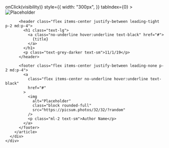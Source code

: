 <div
      onClick={() => onClick(visibility)}
      style={{
        width: "300px",
      }}
      tabIndex={0}
    >
      <div class="my- p-2">
        <article class="overflow-hidden rounded-lg shadow-lg">
          <a>
            <img
              alt="Placeholder"
              class="block h-auto w-full"
              src={banner}
            />
          </a>

          <header class="flex items-center justify-between leading-tight p-2 md:p-4">
            <h1 class="text-lg">
              <a class="no-underline hover:underline text-black" href="#">
                {title}
              </a>
            </h1>
            <p class="text-grey-darker text-sm">11/1/19</p>
          </header>

          <footer class="flex items-center justify-between leading-none p-2 md:p-4">
            <a
              class="flex items-center no-underline hover:underline text-black"
              href="#"
            >
              <img
                alt="Placeholder"
                class="block rounded-full"
                src="https://picsum.photos/32/32/?random"
              />
              <p class="ml-2 text-sm">Author Name</p>
            </a>
          </footer>
        </article>
      </div>
    </div>